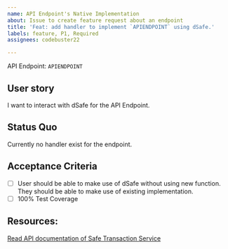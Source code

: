 ```yaml
---
name: API Endpoint's Native Implementation
about: Issue to create feature request about an endpoint
title: 'Feat: add handler to implement `APIENDPOINT` using dSafe.'
labels: feature, P1, Required
assignees: codebuster22

---
```


API Endpoint: `APIENDPOINT`

## User story
I want to interact with dSafe for the API Endpoint.

## Status Quo
Currently no handler exist for the endpoint.

## Acceptance Criteria

- [ ] User should be able to make use of dSafe without using new function. They should be able to make use of existing implementation.
- [ ] 100% Test Coverage

## Resources:

[Read API documentation of Safe Transaction Service](https://safe-transaction-mainnet.safe.global/)
